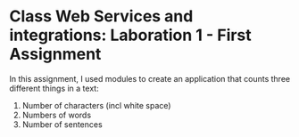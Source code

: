 # Class Web Services and integrations: Laboration 1 - First Assignment

In this assignment, I used modules to create an application that counts three different things in a text:
1. Number of characters (incl white space)
2. Numbers of words
3. Number of sentences

